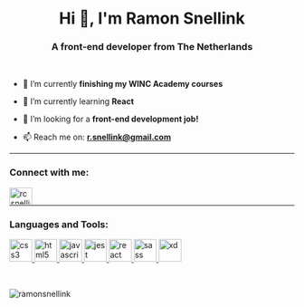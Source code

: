 <h1 align="center">Hi 👋, I'm Ramon Snellink</h1>
<h3 align="center">A front-end developer from The Netherlands</h3>
<br />

- 🔭 I’m currently **finishing my WINC Academy courses**

- 🌱 I’m currently learning **React**

- 🤝 I’m looking for a **front-end development job!**

- 📫 Reach me on: **[r.snellink@gmail.com](mailto:r.snellink@gmail.com)**  

<hr>

<h3 align="left">Connect with me:</h3><a href="https://linkedin.com/in/rcsnellink" target="blank"><img align="left" src="https://cdn.jsdelivr.net/npm/simple-icons@3.0.1/icons/linkedin.svg" alt="rcsnellink" height="30" width="40" /></a>

<br />
<hr>

<h3 align="left">Languages and Tools:</h3>
<p align="left"> <a href="https://www.w3schools.com/css/" target="_blank"> <img src="https://devicons.github.io/devicon/devicon.git/icons/css3/css3-original-wordmark.svg" alt="css3" width="40" height="40"/> </a> <a href="https://www.w3.org/html/" target="_blank"> <img src="https://devicons.github.io/devicon/devicon.git/icons/html5/html5-original-wordmark.svg" alt="html5" width="40" height="40"/> </a> <a href="https://developer.mozilla.org/en-US/docs/Web/JavaScript" target="_blank"> <img src="https://devicons.github.io/devicon/devicon.git/icons/javascript/javascript-original.svg" alt="javascript" width="40" height="40"/> </a> <a href="https://jestjs.io" target="_blank"> <img src="https://www.vectorlogo.zone/logos/jestjsio/jestjsio-icon.svg" alt="jest" width="40" height="40"/> </a> <a href="https://reactjs.org/" target="_blank"> <img src="https://devicons.github.io/devicon/devicon.git/icons/react/react-original-wordmark.svg" alt="react" width="40" height="40"/> </a> <a href="https://sass-lang.com" target="_blank"> <img src="https://devicons.github.io/devicon/devicon.git/icons/sass/sass-original.svg" alt="sass" width="40" height="40"/> </a> <a href="https://www.adobe.com/products/xd.html" target="_blank"> <img src="https://cdn.worldvectorlogo.com/logos/adobe-xd.svg" alt="xd" width="40" height="40"/> </a> </p>
<br />
<p align="left"><img align="center" src="https://github-readme-stats.vercel.app/api/top-langs?username=ramonsnellink&show_icons=true&locale=en&layout=compact" alt="ramonsnellink" /></p>
